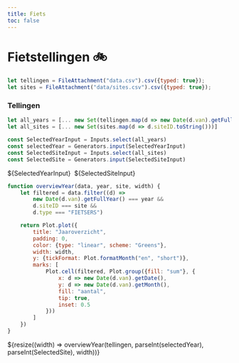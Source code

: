 ```yaml
---
title: Fiets
toc: false
---
```


# Fietstellingen 🚲

```js
let tellingen = FileAttachment("data.csv").csv({typed: true});
let sites = FileAttachment("data/sites.csv").csv({typed: true});
```


### Tellingen
```js
let all_years = [... new Set(tellingen.map(d => new Date(d.van).getFullYear().toString()))]
let all_sites = [... new Set(sites.map(d => d.siteID.toString()))]
```

```js
const SelectedYearInput = Inputs.select(all_years)
const selectedYear = Generators.input(SelectedYearInput)
const SelectedSiteInput = Inputs.select(all_sites)
const SelectedSite = Generators.input(SelectedSiteInput)
```

<div class="card" style="display: flex; gap: 0.5rem;">
  <div>${SelectedYearInput}</div>
  <div>${SelectedSiteInput}</div>
</div>


```js
function overviewYear(data, year, site, width) {
    let filtered = data.filter((d) => 
        new Date(d.van).getFullYear() === year &&
        d.siteID === site && 
        d.type === "FIETSERS")

    return Plot.plot({
        title: "Jaaroverzicht",
        padding: 0,
        color: {type: "linear", scheme: "Greens"},
        width: width,
        y: {tickFormat: Plot.formatMonth("en", "short")},
        marks: [
            Plot.cell(filtered, Plot.group({fill: "sum"}, {
                x: d => new Date(d.van).getDate(),
                y: d => new Date(d.van).getMonth(),
                fill: "aantal",
                tip: true, 
                inset: 0.5
            }))
        ]
    })
}
```

<div class="grid grid-cols-1">
  <div class="card">
    ${resize((width) => overviewYear(tellingen, parseInt(selectedYear), parseInt(SelectedSite), width))}
  </div>
</div>
